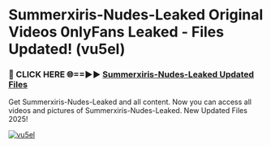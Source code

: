 # Summerxiris-Nudes-Leaked Original Videos 0nlyFans Leaked - Files Updated! (vu5el)

<h3>🔴 CLICK HERE 🌐==►► <a href="https://tinyurl.com/yc6ubb5a" rel="nofollow">Summerxiris-Nudes-Leaked Updated Files</a></h3>

Get Summerxiris-Nudes-Leaked and all content. Now you can access all videos and pictures of Summerxiris-Nudes-Leaked. New Updated Files 2025!

[![vu5el](https://i.imgur.com/7eu0CRL.gif)](https://tinyurl.com/yc6ubb5a)
